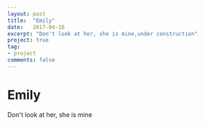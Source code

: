 ```yaml
---
layout: post
title:  "Emily"
date:   2017-04-16
excerpt: "Don't look at her, she is mine,under construction"
project: true
tag:
- project
comments: false
---
```

# Emily
Don't look at her, she is mine
